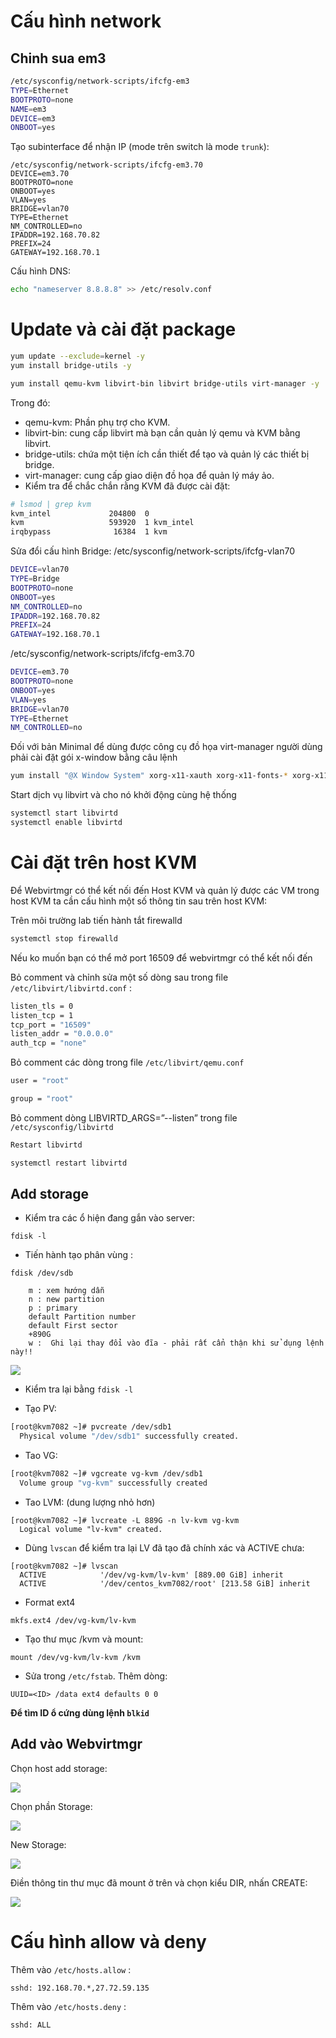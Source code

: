 
# Cấu hình network

## Chinh sua em3
```sh
/etc/sysconfig/network-scripts/ifcfg-em3
TYPE=Ethernet
BOOTPROTO=none
NAME=em3
DEVICE=em3
ONBOOT=yes
```
Tạo subinterface để nhận IP (mode trên switch là mode `trunk`):
```
/etc/sysconfig/network-scripts/ifcfg-em3.70
DEVICE=em3.70
BOOTPROTO=none
ONBOOT=yes
VLAN=yes
BRIDGE=vlan70
TYPE=Ethernet
NM_CONTROLLED=no
IPADDR=192.168.70.82
PREFIX=24
GATEWAY=192.168.70.1
```
Cấu hình DNS:
```sh
echo "nameserver 8.8.8.8" >> /etc/resolv.conf
```

# Update và cài đặt package

```sh
yum update --exclude=kernel -y
yum install bridge-utils -y

yum install qemu-kvm libvirt-bin libvirt bridge-utils virt-manager -y
```

Trong đó:
- qemu-kvm: Phần phụ trợ cho KVM.
- libvirt-bin: cung cấp libvirt mà bạn cần quản lý qemu và KVM bằng libvirt.
- bridge-utils: chứa một tiện ích cần thiết để tạo và quản lý các thiết bị bridge.
- virt-manager: cung cấp giao diện đồ họa để quản lý máy ảo.
- Kiểm tra để chắc chắn rằng KVM đã được cài đặt:

```sh
# lsmod | grep kvm
kvm_intel             204800  0
kvm                   593920  1 kvm_intel
irqbypass              16384  1 kvm
```

Sửa đổi cấu hình Bridge:
/etc/sysconfig/network-scripts/ifcfg-vlan70

```sh
DEVICE=vlan70
TYPE=Bridge
BOOTPROTO=none
ONBOOT=yes
NM_CONTROLLED=no
IPADDR=192.168.70.82
PREFIX=24
GATEWAY=192.168.70.1
```

/etc/sysconfig/network-scripts/ifcfg-em3.70
```sh
DEVICE=em3.70
BOOTPROTO=none
ONBOOT=yes
VLAN=yes
BRIDGE=vlan70
TYPE=Ethernet
NM_CONTROLLED=no
```


Đối với bản Minimal để dùng được công cụ đồ họa virt-manager người dùng phải cài đặt gói x-window bằng câu lệnh

```sh
yum install "@X Window System" xorg-x11-xauth xorg-x11-fonts-* xorg-x11-utils -y
```

Start dịch vụ libvirt và cho nó khởi động cùng hệ thống

```sh
systemctl start libvirtd
systemctl enable libvirtd
```

# Cài đặt trên host KVM

Để Webvirtmgr có thể kết nối đến Host KVM và quản lý được các VM trong host KVM ta cần cấu hình một số thông tin sau trên host KVM:

Trên môi trường lab tiến hành tắt firewalld

```sh
systemctl stop firewalld
```

Nếu ko muốn bạn có thể mở port 16509 để webvirtmgr có thể kết nối đến

Bỏ comment và chỉnh sửa một số dòng sau trong file `/etc/libvirt/libvirtd.conf` :

```sh
listen_tls = 0
listen_tcp = 1
tcp_port = "16509"
listen_addr = "0.0.0.0"
auth_tcp = "none"
```

Bỏ comment các dòng trong file `/etc/libvirt/qemu.conf`
```sh
user = "root"

group = "root"
```

Bỏ comment dòng LIBVIRTD_ARGS=”--listen” trong file `/etc/sysconfig/libvirtd`

```sh
Restart libvirtd

systemctl restart libvirtd
```

## Add storage

- Kiểm tra các ổ hiện đang gắn vào server:

```
fdisk -l
```

- Tiến hành tạo phân vùng :

```
fdisk /dev/sdb
```
		m : xem hướng dẫn
		n : new partition
		p : primary
		default Partition number
		default First sector
		+890G
		w :  Ghi lại thay đổi vào đĩa - phải rất cẩn thận khi sử dụng lệnh này!!
		
![](../images/fdisk.png)

- Kiểm tra lại bằng `fdisk -l`

- Tạo PV: 
```sh
[root@kvm7082 ~]# pvcreate /dev/sdb1
  Physical volume "/dev/sdb1" successfully created.
```
- Tao VG:
```sh
[root@kvm7082 ~]# vgcreate vg-kvm /dev/sdb1 
  Volume group "vg-kvm" successfully created
```
- Tao LVM: (dung lượng nhỏ hơn)
```
[root@kvm7082 ~]# lvcreate -L 889G -n lv-kvm vg-kvm  
  Logical volume "lv-kvm" created.
```
- Dùng `lvscan` để kiểm tra lại LV đã tạo đã chính xác và ACTIVE chưa:
```
[root@kvm7082 ~]# lvscan
  ACTIVE            '/dev/vg-kvm/lv-kvm' [889.00 GiB] inherit
  ACTIVE            '/dev/centos_kvm7082/root' [213.58 GiB] inherit
```
- Format ext4
```
mkfs.ext4 /dev/vg-kvm/lv-kvm
```
- Tạo thư mục /kvm và mount:
```
mount /dev/vg-kvm/lv-kvm /kvm
```

- Sửa trong `/etc/fstab`. Thêm dòng:
```
UUID=<ID> /data ext4 defaults 0 0
```

**Để tìm ID ổ cứng dùng lệnh `blkid`**

## Add vào Webvirtmgr

Chọn host add storage:

![](../images/addkvm_1.png)

Chọn phần Storage:

![](../images/addkvm_2.png)

New Storage:

![](../images/addkvm_3.png)

Điền thông tin thư mục đã mount ở trên và chọn kiểu DIR, nhấn CREATE:

![](../images/addkvm_4.png)

# Cấu hình allow và deny

Thêm vào `/etc/hosts.allow` : 

`
sshd: 192.168.70.*,27.72.59.135
`

Thêm vào `/etc/hosts.deny` :

`
sshd: ALL
`